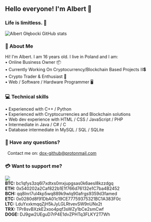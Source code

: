 ## Hello everyone! I'm Albert 👋
### Life is limitless. 🎈
![Albert Głębocki GitHub stats](https://github-readme-stats.vercel.app/api?username=dox-it&show_icons=true&title_color=ffffff&text_color=ffffff&icon_color=ffc0cb&bg_color=282828&hide_border=1&custom_title=Albert%20Głębocki%20-%20Stats)

### 🖤 About **Me**
Hi! I'm Albert. I am 16 years old. I live in Poland and I am:<br>
&bull; Online Business Owner 📦<br>
&bull; Currently Working On Cryptocurrency/Blockchain Based Projects ⛓💲<br>
&bull; Crypto Trader & Enthusiast 💸<br>
&bull; Web / Software / Hardware Programmer 🖥<br>

### 💻 Technical skills
&bull; Experienced with C++ / Python<br>
&bull; Experienced with Cryptocurrencies and Blockchain solutions<br>
&bull; Web dev experience with HTML / CSS / JavaScript / PHP<br>
&bull; Intermediate in Java / C# / C<br>
&bull; Database intermediate in MySQL / SQL / SQLite<br>

### 📩 Have any questions?
&nbsp; Contact me on: <a href="mailto:dox-github@protonmail.com">dox-github@protonmail.com</a>

### 💳 Want to support me?
[![](https://i.ibb.co/R67G2Jc/rsz-donate.png)](https://www.paypal.com/donate/?hosted_button_id=DEUL7QC4ZZQSJ)<br>
**BTC:** bc1qfys3zq6l7xdtxs0mxjupgsas0k6aesl8kzzdgq<br>
**ETH:** 0x540202a2Caf822b1E1f766d76132e1C7ba4B2452<br>
**BCH:** qq8lnrl7ul4kp5wq889k9wlq90afrgs9359d3famed<br>
**ETC:** 0x0280d8f91DbA01c19CE77759375321BC1A383F0c<br>
**LTC:** LduYxxkmqqZjH5kJyLGLRtvevSW9nUNx2t<br>
**TRX:** TPr8svBXzkE2xoo4pqf3sWZy1bCe2smCwf<br>
**DOGE:** DJ9gw2UEguD7rP4E1dvZPHTq3FLKY2T7Wh
